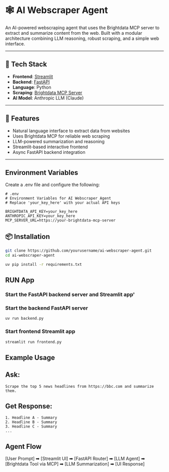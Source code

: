 # 🕸️ AI Webscraper Agent

An AI-powered webscraping agent that uses the Brightdata MCP server to extract and summarize content from the web. Built with a modular architecture combining LLM reasoning, robust scraping, and a simple web interface.

---

## 🔧 Tech Stack

- **Frontend**: [Streamlit](https://streamlit.io/)
- **Backend**: [FastAPI](https://fastapi.tiangolo.com/)
- **Language**: Python
- **Scraping**: [Brightdata MCP Server](https://brightdata.com/)
- **AI Model**: Anthropic LLM (Claude)

---

## 🚀 Features

- Natural language interface to extract data from websites
- Uses Brightdata MCP for reliable web scraping
- LLM-powered summarization and reasoning
- Streamlit-based interactive frontend
- Async FastAPI backend integration

---

## Environment Variables

Create a .env file and configure the following:

```dotenv
# .env
# Environment Variables for AI Webscraper Agent
# Replace 'your_key_here' with your actual API keys

BRIGHTDATA_API_KEY=your_key_here
ANTHROPIC_API_KEY=your_key_here
MCP_SERVER_URL=https://your-brightdata-mcp-server
```

## 📦 Installation

```bash
git clone https://github.com/yourusername/ai-webscraper-agent.git
cd ai-webscraper-agent

uv pip install -r requirements.txt
```

## RUN App

### Start the FastAPI backend server and Streamlit app'

### Start the backend FastAPI server

```bash
uv run backend.py
```

### Start frontend Streamlit app

```bash
streamlit run frontend.py
```

## Example Usage

## Ask:

```
Scrape the top 5 news headlines from https://bbc.com and summarize them.
```

## Get Response:

```
1. Headline A - Summary
2. Headline B - Summary
3. Headline C - Summary
...
```

## Agent Flow

[User Prompt] ➡ [Streamlit UI] ➡ [FastAPI Router] ➡ [LLM Agent]
➡ [Brightdata Tool via MCP] ➡ [LLM Summarization] ➡ [UI Response]
